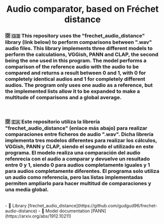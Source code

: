 <h1 align="center">Audio comparator, based on Fréchet distance</h1>
<h3 align="left">🈳 🇬🇧 This repository uses the "frechet_audio_distance" library (link below) to perform comparisons between ".wav" audio files.
   This library implements three different models to perform the calculations, VGGish, PANN and CLAP, the second being the one used in this program.
   The model performs a comparison of the reference audio with the audio to be compared and returns a result between 0 and 1, with 0 for completely identical audios and 1 for completely different audios.
   The program only uses one audio as a reference, but the implemented lists allow it to be expanded to make a multitude of comparisons and a global average.</h3>
<br/>
<h3 align="left">🈳 🇪🇦 Este repositorio utiliza la librería "frechet_audio_distance" (enlace más abajo) para realizar comparaciones entre ficheros de audio ".wav".
  Dicha librería implementa tres modelos diferentes para realizar los cálculos, VGGish, PANN y CLAP, siendo el segundo el utilizado en este programa.
  El modelo realiza una comparación del audio refenrecia con el audio a comparar y devuelve un resultado entre 0 y 1, siendo 0 para audios completamente iguales y 1 para audios completamente diferentes.
  El programa solo utiliza un audio como referencia, pero las listas implementadas permiten ampliarlo para hacer multitud de comparaciones y una media global.</h3>
<br/>
- 📝 Library [frechet_audio_distance](https://github.com/gudgud96/frechet-audio-distance)
- 📝 Model documentation [PANN](https://arxiv.org/abs/1912.10211)
